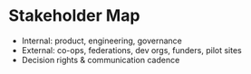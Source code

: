 # Stakeholder Map

- Internal: product, engineering, governance
- External: co-ops, federations, dev orgs, funders, pilot sites
- Decision rights & communication cadence
